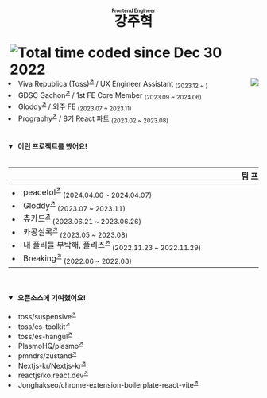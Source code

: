 
<h1>
    <p align="center">
        <ruby>
            강주혁
            <rp>(</rp><rt><sup><sub>Frontend Engineer</sub></sup></rt><rp>)</rp>
        </ruby>
    </p>
    <a href="https://wakatime.com/@0f1d9f2a-fec5-4d7d-853d-26a2723da169"><img align="right" src="https://wakatime.com/badge/user/0f1d9f2a-fec5-4d7d-853d-26a2723da169.svg" alt="Total time coded since Dec 30 2022" /></a>
    <img align="right" src="https://hits.seeyoufarm.com/api/count/incr/badge.svg?url=https%3A%2F%2Fgithub.com%2Fkangju2000&count_bg=%2379C83D&title_bg=%23555555&icon=&icon_color=%23E7E7E7&title=hits&edge_flat=false"/>
</h1>

<br />
<br />

<li>Viva Republica (Toss)<sup><a href="https://toss.im">↗</a></sup> / UX Engineer Assistant <sub>(2023.12 ~ )</sub></li>
<li>GDSC Gachon<sup><a href="https://gdsc.community.dev/gachon-university">↗</a></sup> / 1st FE Core Member <sub>(2023.09 ~ 2024.06)</sub></li>
<li>Gloddy<sup><a href="https://gloddykorea.com">↗</a></sup> / 외주 FE <sub>(2023.07 ~ 2023.11)</sub></li>
<li>Prography<sup><a href="https://prography.org">↗</a></sup> / 8기 React 파트 <sub>(2023.02 ~ 2023.08)</sub></li>

<br/>
<br/>

<details open>

<summary>&nbsp;<b>이런 프로젝트를 했어요!</b></summary>
<br />

|팀 프로젝트|개인 프로젝트|
|---|---|
|<picture><img src="https://github.com/kangju2000/kangju2000/assets/23312485/55e05eb6-40ec-4886-ba79-87224e2b8bb0" width=1000 height=1 /></picture>      <li>peacetol<sup><a href="https://github.com/danmin20/peace-tol">↗</a></sup> <sub>(2024.04.06 ~ 2024.04.07)</sub></li>      <li>Gloddy<sup><a href="https://github.com/gloddy-dev/gloddy-client">↗</a></sup> <sub>(2023.07 ~ 2023.11)</sub></li>      <li>츄카드<sup><a href="https://github.com/Sprint15th/chu_card-client">↗</a></sup> <sub>(2023.06.21 ~ 2023.06.26)</sub></li>      <li>카공실록<sup><a href="https://github.com/kagong-sillok/kagong-sillok-client">↗</a></sup> <sub>(2023.05 ~ 2023.08)</sub></li>      <li>내 플리를 부탁해, 플리즈<sup><a href="https://github.com/TEAM-PLZ/PLZ-front">↗</a></sup> <sub>(2022.11.23 ~ 2022.11.29)</sub></li>      <li>Breaking<sup><a href="https://github.com/Breaking-Dope/breaking-frontend">↗</a></sup> <sub>(2022.06 ~ 2022.08)</sub></li>      <picture><img src="https://github.com/kangju2000/kangju2000/assets/23312485/55e05eb6-40ec-4886-ba79-87224e2b8bb0" width=1000 height=1 /></picture>       |       <picture><img src="https://github.com/kangju2000/kangju2000/assets/23312485/55e05eb6-40ec-4886-ba79-87224e2b8bb0" width=1000 height=1 /></picture>      <li>Dynamic Island<sup><a href="https://github.com/kangju2000/dynamic-island">↗</a></sup> <sub>(2024.04 ~ )</sub></li>      <li>kangju.dev<sup><a href="https://github.com/kangju2000/kangju.dev">↗</a></sup> <sub>(2023.09 ~ 2023.10)</sub></li>      <li>Gachon Tools<sup><a href="https://github.com/kangju2000/gachon-tools">↗</a></sup> <sub>(2023.04 ~ 2023.06)</sub></li>      <li>vanilla-react<sup><a href="https://github.com/kangju2000/vanilla-react">↗</a></sup> <sub>(2023.04 ~ 2023.06)</sub></li>      <li>react-seekbar<sup><a href="https://github.com/kangju2000/react-seekbar">↗</a></sup> <sub>(2023.04.07 ~ 2023.04.14)</sub></li>      <li>next-spotify<sup><a href="https://github.com/kangju2000/next-spotify">↗</a></sup> <sub>(2023.02 ~ 2023.04)</sub></li><picture><img src="https://github.com/kangju2000/kangju2000/assets/23312485/55e05eb6-40ec-4886-ba79-87224e2b8bb0" width=1000 height=1 /></picture>

<br />

</details>

<br />

<details open>

<summary>&nbsp;<b>오픈소스에 기여했어요!</b></summary>

<br />

<li>toss/suspensive<sup><a href="https://github.com/toss/suspensive/pulls?q=is%3Apr+author%3Akangju2000">↗</a></sup></li>
<li>toss/es-toolkit<sup><a href="https://github.com/toss/es-toolkit/pulls?q=is%3Apr+author%3Akangju2000">↗</a></sup></li>
<li>toss/es-hangul<sup><a href="https://github.com/toss/es-hangul/pulls?q=is%3Apr+author%3Akangju2000">↗</a></sup></li>
<li>PlasmoHQ/plasmo<sup><a href="https://github.com/PlasmoHQ/plasmo/pull/805">↗</a></sup></li>
<li>pmndrs/zustand<sup><a href="https://github.com/pmndrs/zustand/pull/1969">↗</a></sup></li>
<li>Nextjs-kr/Nextjs-kr<sup><a href="https://github.com/Nextjs-kr/Nextjs.kr/pull/369">↗</a></sup></li>
<li>reactjs/ko.react.dev<sup><a href="https://github.com/reactjs/ko.react.dev/pull/606">↗</a></sup></li>
<li>Jonghakseo/chrome-extension-boilerplate-react-vite<sup><a href="https://github.com/Jonghakseo/chrome-extension-boilerplate-react-vite/pull/99">↗</a></sup></li>

</details>

